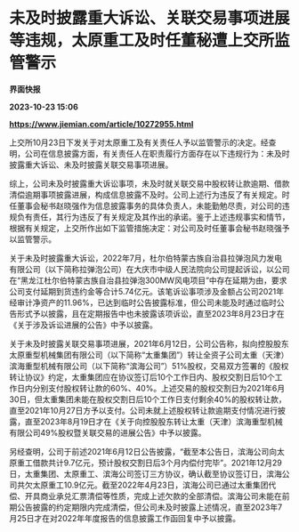 # 未及时披露重大诉讼、关联交易事项进展等违规，太原重工及时任董秘遭上交所监管警示
**界面快报**

**2023-10-23 15:06**

**https://www.jiemian.com/article/10272955.html**

上交所10月23日下发关于对太原重工及有关责任人予以监管警示的决定。经查明，公司在信息披露方面，有关责任人在职责履行方面存在以下违规行为：未及时披露重大诉讼、未及时披露关联交易事项进展。

综上，公司未及时披露重大诉讼事项，未及时就关联交易中股权转让款逾期、借款清偿逾期事项披露进展，构成信息披露不及时。公司上述行为违反了有关规定。时任董事会秘书赵晓强作为信息披露事务的具体负责人，未能勤勉尽责，对公司的违规负有责任，其行为违反了有关规定及其作出的承诺。鉴于上述违规事实和情节，根据有关规定，上交所作出如下监管措施决定：对公司及时任董事会秘书赵晓强予以监管警示。

关于未及时披露重大诉讼，2022年7月，杜尔伯特蒙古族自治县拉弹泡风力发电有限公司（以下简称拉弹泡公司）在大庆市中级人民法院向公司提起诉讼，以公司在“黑龙江杜尔伯特蒙古族自治县拉弹泡300MW风电项目”中存在延期为由，要求公司支付延期到货违约金等合计5.74亿元。该笔诉讼事项涉及金额占公司2021年经审计净资产的11.96%，已达到临时公告披露标准，但公司未能及时通过临时公告形式予以披露，且在定期报告中也未披露该项诉讼，直至2023年8月23日才在《关于涉及诉讼进展的公告》中予以披露。

关于未及时披露关联交易事项进展，2021年6月12日，公司公告称，拟向控股股东太原重型机械集团有限公司（以下简称“太重集团”）转让全资子公司太重（天津）滨海重型机械有限公司（以下简称“滨海公司”）51%股权，交易双方签署的《股权转让协议》约定，太重集团应在协议签订后10个工作日内、股权交割日后10个工作日内分别支付股权转让款的60%、40%。上述交易的股权交割日为2021年6月30日，但太重集团未能在股权交割日后10个工作日支付剩余40%的股权转让款，直至2021年10月27日方予以支付。公司未就上述股权转让款逾期支付情况进行披露，直至2023年8月19日才在《关于向控股股东转让太重（天津）滨海重型机械有限公司49%股权暨关联交易的进展公告》中予以披露。

另经查明，公司于前述2021年6月12日公告披露，“截至本公告日，滨海公司向太原重工借款共计9.7亿元，预计股权交割日后3个月内偿付完毕”。2021年12月29日，太重集团、太原重工、滨海公司签订三方协议，确认截至协议签订日，滨海公司共欠太原重工10.9亿元。截至2022年4月23日，滨海公司已通过太重集团代偿、开具商业承兑汇票清偿等性质，完成上述欠款的全部清偿。滨海公司未能在前期公告披露的约定期限内完成清偿，但公司未及时披露上述情况，直至2023年7月25日才在对2022年年度报告的信息披露工作函回复中予以披露。